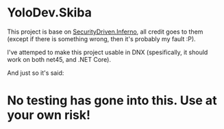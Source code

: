 YoloDev.Skiba
===

This project is base on [SecurityDriven.Inferno](https://github.com/sdrapkin/SecurityDriven.Inferno),
all credit goes to them (except if there is something wrong, then it's probably my fault :P).

I've attemped to make this project usable in DNX (spesifically, it should work on both net45, and
.NET Core).

And just so it's said:

<h1>No testing has gone into this. Use at your own risk!</h1>
